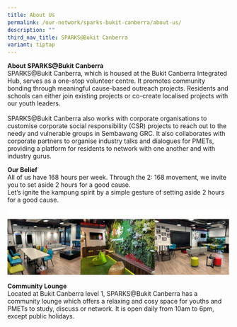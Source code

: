 ```yaml
---
title: About Us
permalink: /our-network/sparks-bukit-canberra/about-us/
description: ""
third_nav_title: SPARKS@Bukit Canberra
variant: tiptap
---
```

<b>**About SPARKS@Bukit Canberra**</b>
<br>
SPARKS@Bukit Canberra, which is housed at the Bukit Canberra Integrated Hub, serves as a one-stop volunteer centre.  It promotes community bonding through meaningful cause-based outreach projects.    Residents and schools can either join existing projects or co-create localised projects with our youth leaders.<br><br>
SPARKS@Bukit Canberra also works with corporate organisations to customise corporate social responsibility (CSR) projects to reach out to the needy and vulnerable groups in Sembawang GRC.  It also collaborates with corporate partners to organise industry talks and dialogues for PMETs, providing a platform for residents to network with one another and with industry gurus.

<b>Our Belief</b><br>
All of us have 168 hours per week. Through the 2: 168 movement, we invite you to set aside 2 hours for a good cause.<br>
Let’s ignite the kampung spirit by a simple gesture of setting aside 2 hours for a good cause.

![SPARKS@Bukit Canberra Community Lounge](/images/Our%20Programmes/sparks@bukit%20canberra%20community%20lounge.jpg)

<b>Community Lounge</b><br>
Located at Bukit Canberra level 1, SPARKS@Bukit Canberra has a community lounge which offers a relaxing and cosy space for youths and PMETs to study, discuss or network.  It is open daily from 10am to 6pm, except public holidays.
